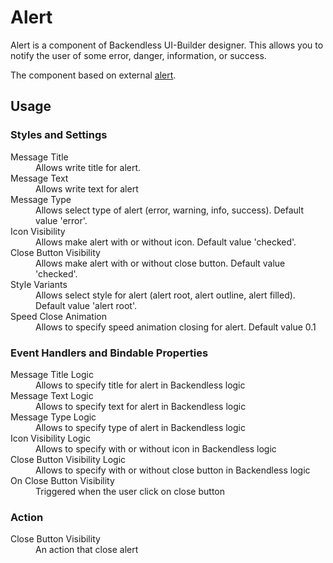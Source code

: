 # Alert

Alert is a component of Backendless UI-Builder designer. This allows you to notify the user of some error, danger, information, or success.

The component based on external [alert](https://mui.com/material-ui/react-alert/).
## Usage

### Styles and Settings

<dl>
<dt>Message Title</dt>
<dd>Allows write title for alert.</dd>
<dt>Message Text</dt>
<dd>Allows write text for alert</dd>
<dt>Message Type</dt>
<dd>Allows select type of alert (error, warning, info, success). Default value 'error'.</dd>
<dt>Icon Visibility</dt>
<dd>Allows make alert with or without icon. Default value 'checked'.</dd>
<dt>Close Button Visibility</dt>
<dd>Allows make alert with or without close button. Default value 'checked'.</dd>
<dt>Style Variants</dt>
<dd>Allows select style for alert (alert root, alert outline, alert filled). Default value 'alert root'.</dd>
<dt>Speed Close Animation</dt>
<dd>Allows to specify speed animation closing for alert. Default value 0.1</dd>
</dl>

### Event Handlers and Bindable Properties

<dl>
<dt>Message Title Logic</dt>
<dd>Allows to specify title for alert in Backendless logic</dd>
<dt>Message Text Logic</dt>
<dd>Allows to specify text for alert in Backendless logic</dt>
<dt>Message Type Logic</dt>
<dd>Allows to specify type of alert in Backendless logic</dd>
<dt>Icon Visibility Logic</dt>
<dd>Allows to specify with or without icon in Backendless logic</dd>
<dt>Close Button Visibility Logic</dt>
<dd>Allows to specify with or without close button in Backendless logic</dd>
<dt>On Close Button Visibility</dt>
<dd>Triggered when the user click on close button</dd>
</dl>

### Action
<dl>
<dt>Close Button Visibility</dt>
<dd>An action that close alert</dd>
</dl>
